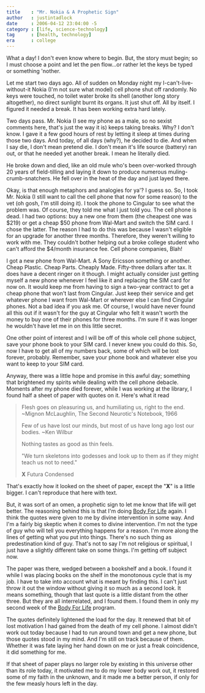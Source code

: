 ```yaml
---
title    : "Mr. Nokia & A Prophetic Sign"
author   : justintadlock
date     : 2006-04-12 23:04:00 -5
category : [life, science-technology]
tag      : [health, technology]
era      : college
---
```


What a day!  I don't even know where to begin.  But, the story must begin; so I must choose a point and let the pen flow...or rather let the keys be typed or something 'nother.

Let me start two days ago.  All of sudden on Monday night my I-can't-live-without-it Nokia (I'm not sure what model) cell phone shut off randomly.  No keys were touched, no toilet water broke its shell (another long story altogether), no direct sunlight burnt its organs.  It just shut off.  All by itself.  I figured it needed a break.  It has been working extra hard lately.

Two days pass.  Mr. Nokia (I see my phone as a male, so no sexist comments here, that's just the way it is) keeps taking breaks.  Why?  I don't know.  I gave it a few good hours of rest by letting it sleep at times during those two days.  And today, of all days (why?), he decided to die.  And when I say die, I don't mean pretend die.  I don't mean it's life source (battery) ran out,  or that he needed yet another break.  I mean he literally died.

He broke down and died, like an old mule who's been over-worked through 20 years of field-tilling and laying it down to produce numerous muling-crumb-snatchers.  He fell over in the heat of the day and just layed there.

Okay, is that enough metaphors and analogies for ya'?  I guess so.  So, I took Mr. Nokia (I still want to call the cell phone that now for some reason) to the vet (oh gosh, I'm still doing it).  I took the phone to Cingular to see what the problem was.  Of course, they told me what I just told you.  The cell phone is dead.  I had two options:  buy a new one from them (the cheapest one was $219) or get a cheap $50 phone from Wal-Mart and switch the SIM card.  I chose the latter.  The reason I had to do this was because I wasn't eligible for an upgrade for another three months.  Therefore, they weren't willing to work with me.  They couldn't bother helping out a broke college student who can't afford the $4/month insurance fee.  Cell phone companies, Blah!

I got a new phone from Wal-Mart.  A Sony Ericsson something or another.  Cheap Plastic.  Cheap Parts.  Cheaply Made.  Fifty-three dollars after tax.  It does have a decent ringer on it though.  I might actually consider just getting myself a new phone whenever I feel like it and replacing the SIM card for now on.  It would keep me from having to sign a two-year contract to get a cheap phone that won't last from Cingular.  Just keep their service and get whatever phone I want from Wal-Mart or wherever else I can find Cingular phones.  Not a bad idea if you ask me.  Of course, I would have never found all this out if it wasn't for the guy at Cingular who felt it wasn't worth the money to buy one of their phones for three months.  I'm sure if it was longer he wouldn't have let me in on this little secret.

One other point of interest and I will be off of this whole cell phone subject, save your phone book to your SIM card.  I never knew you could do this.  So, now I have to get all of my numbers back, some of which will be lost forever, probably.  Remember, save your phone book and whatever else you want to keep to your SIM card.

Anyway, there was a little hope and promise in this awful day; something that brightened my spirits while dealing with the cell phone debacle.  Moments after my phone died forever, while I was working at the library, I found half a sheet of paper with quotes on it.  Here's what it read

<blockquote class="quote">
Flesh goes on pleasuring us, and humiliating us, right to the end.  ~Mignon McLaughlin, The Second Neurotic's Notebook, 1966

Few of us have lost our minds, but most of us have long ago lost our bodies.  ~Ken Wilbur

Nothing tastes as good as thin feels.

"We turn skeletons into godesses and look up to them as if they might teach us not to need."

<strong>X</strong> Futura Condensed
</blockquote>

That's exactly how it looked on the sheet of paper, except the "<strong>X</strong>" is a little bigger.  I can't reproduce that here with text.

But, it was sort of an omen, a prophetic sign to let me know that life will get better.  The reasoning behind this is that I'm doing <a href="http://www.bodyforlife.com" title="Body For Life Website" rel="external"> Body For Life</a> again.  I think the quotes were given to me by divine intervention in some way.  And I'm a fairly big skeptic when it comes to divine intervention.  I'm not the type of guy who will tell you everything happens for a reason.  I'm more along the lines of getting what you put into things.  There's no such thing as predestination kind of guy.  That's not to say I'm not religious or spiritual, I just have a slightly different take on some things.  I'm getting off subject now.

The paper was there, wedged between a bookshelf and a book.  I found it while I was placing books on the shelf in the monotonous cycle that is my job.  I have to take into account what is meant by finding this.  I can't just throw it out the window without giving it so much as a second look.  It means something, though that last quote is a little distant from the other three.  But they are all interrelated, and I found them.  I found them in only my second week of the <a href="http://www.bodyforlife.com" title="Body For Life Website" rel="external"> Body For Life</a> program.

The quotes definitely lightened the load for the day.  It renewed that bit of lost motivation I had gained from the death of my cell phone.  I almost didn't work out today because I had to run around town and get a new phone, but those quotes stood in my mind.  And I'm still on track because of them.  Whether it was fate laying her hand down on me or just a freak coincidence, it did something for me.

If that sheet of paper plays no larger role by existing in this universe other than its role today, it motivated me to do my lower body work out, it restored some of my faith in the unknown, and it made me a better person, if only for the few measly hours left in the day.
